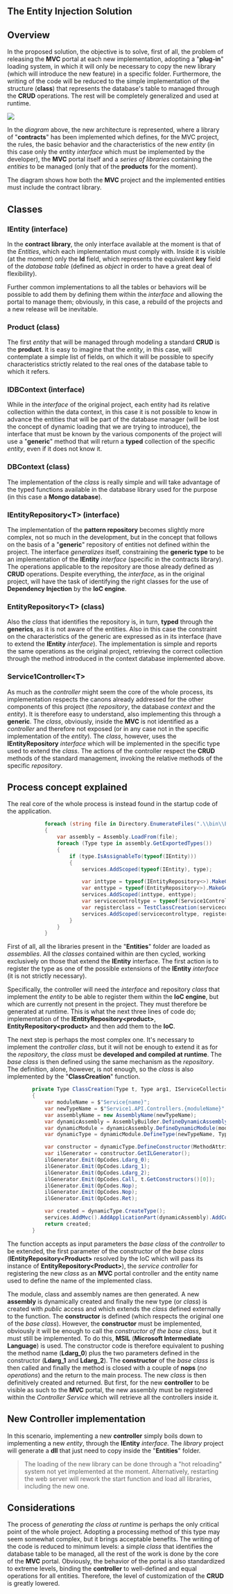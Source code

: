 ## The Entity Injection Solution

## Overview

In the proposed solution, the objective is to solve, first of all, the problem of releasing the **MVC** portal at each new implementation, adopting a "**plug-in**" loading system, in which it will only be necessary to copy the new library (which will introduce the new feature) in a specific folder. Furthermore, the writing of the code will be reduced to the simple implementation of the structure (**class**) that represents the database's table to managed through the **CRUD** operations. The rest will be completely generalized and used at runtime.

![](assets/20220507_124302_image.png)

In the *diagram* above, the new architecture is represented, where a library of "**contracts**" has been implemented which defines, for the MVC project, the rules, the basic behavior and the characteristics of the new *entity* (in this case only the entity *interface* which must be implemented by the developer), the **MVC** portal itself and a *series of libraries* containing the *entities* to be managed (only that of the **products** for the moment).

The diagram shows how both the **MVC** project and the implemented entities must include the contract library.

## Classes

### IEntity (interface)

In the **contract library**, the only interface available at the moment is that of the *Entities*, which each implementation must comply with. Inside it is visible (at the moment) only the **Id** field, which represents the equivalent **key** field of the *database table* (defined as *object* in order to have a great deal of flexibility).

Further common implementations to all the tables or behaviors will be possible to add them by defining them within the *interface* and allowing the portal to manage them; obviously, in this case, a rebuild of the projects and a new release will be inevitable.

### Product (class)

The first *entity* that will be managed through modeling a standard **CRUD** is the **product**. It is easy to imagine that the *entity*, in this case, will contemplate a simple list of fields, on which it will be possible to specify characteristics strictly related to the real ones of the database table to which it refers.

### IDBContext (interface)

While in the *interface* of the original project, each entity had its relative collection within the data context, in this case it is not possible to know in advance the entities that will be part of the database manager (will be lost the concept of dynamic loading that we are trying to introduce), the interface that must be known by the various components of the project will use a "**generic**" method that will return a **typed** collection of the specific *entity*, even if it does not know it.

### DBContext (class)

The implementation of the *class* is really simple and will take advantage of the typed functions available in the database library used for the purpose (in this case a **Mongo database**).

### IEntityRepository&lt;T&gt; (interface)

The implementation of the **pattern repository** becomes slightly more complex, not so much in the development, but in the concept that follows on the basis of a "**generic**" repository of entities not defined within the project. The interface *generalizes* itself, constraining the **generic type** to be an implementation of the **IEntity** *interface* (specific in the contracts library). The operations applicable to the repository are those already defined as **CRUD** operations. Despite everything, the *interface*, as in the original project, will have the task of identifying the right classes for the use of **Dependency Injection** by the **IoC engine**.

### EntityRepository&lt;T&gt; (class)

Also the *class* that identifies the repository is, in turn, **typed** through the **generics**, as it is not aware of the entities. Also in this case the constraint on the characteristics of the generic are expressed as in its interface (have to extend the **IEntity** *interface*). The implementation is simple and reports the same operations as the original project, retrieving the correct collection through the method introduced in the context database implemented above.

### Service1Controller&lt;T&gt;

As much as the *controller* might seem the core of the whole process, its implementation respects the canons already addressed for the other components of this project (the *repository*, the database *context* and the *entity*). It is therefore easy to understand, also implementing this through a **generic**. The *class*, obviously, inside the **MVC** is not identified as a *controller* and therefore not exposed (or in any case not in the specific implementation of the *entity*). The *class*, however, uses the **IEntityRepository** *interface* which will be implemented in the specific type used to extend the *class*. The actions of the controller respect the **CRUD** methods of the standard management, invoking the relative methods of the specific *repository*.

## Process concept explained

The real core of the whole process is instead found in the startup code of the application.

```C#
            foreach (string file in Directory.EnumerateFiles(".\\bin\\Entities\\", "*.dll"))
            {
                var assembly = Assembly.LoadFrom(file);
                foreach (Type type in assembly.GetExportedTypes())
                {
                    if (type.IsAssignableTo(typeof(IEntity)))
                    {
                        services.AddScoped(typeof(IEntity), type);

                        var inttype = typeof(IEntityRepository<>).MakeGenericType(type);
                        var enttype = typeof(EntityRepository<>).MakeGenericType(type);
                        services.AddScoped(inttype, enttype);
                        var servicecontroltype = typeof(Service1Controller<>).MakeGenericType(type);
                        var registerclass = TestClassCreation(servicecontroltype, inttype, services);
                        services.AddScoped(servicecontroltype, registerclass);
                    }
                }
            }
```

First of all, all the libraries present in the "**Entities**" folder are loaded as *assemblies*. All the *classes* contained within are then cycled, working exclusively on those that extend the **IEntity** interface.
The first action is to register the type as one of the possible extensions of the **IEntity** *interface* (it is not strictly necessary).

Specifically, the controller will need the *interface* and repository *class* that implement the *entity* to be able to register them within the **IoC engine**, but which are currently not present in the project. They must therefore be generated at runtime. This is what the next three lines of code do; implementation of the **IEntityRepository<product&gt;**, **EntityRepository<product&gt;** and then add them to the **IoC**.

The next step is perhaps the most complex one. It's necessary to implement the *controller class*, but it will not be enough to extend it as for the *repository*, the *class* must be **developed and compiled at runtime**. The *base class* is then defined using the same mechanism as the *repository*. The definition, alone, however, is not enough, so the *class* is also implemented by the "**ClassCreation**" function.

```C#
        private Type ClassCreation(Type t, Type arg1, IServiceCollection services, string name)
        {
            var moduleName = $"Service{name}";
            var newTypeName = $"Service1.API.Controllers.{moduleName}";
            var assemblyName = new AssemblyName(newTypeName);
            var dynamicAssembly = AssemblyBuilder.DefineDynamicAssembly(assemblyName, AssemblyBuilderAccess.Run);
            var dynamicModule = dynamicAssembly.DefineDynamicModule(moduleName);
            var dynamicType = dynamicModule.DefineType(newTypeName, TypeAttributes.Public | TypeAttributes.Class, t);

            var constructor = dynamicType.DefineConstructor(MethodAttributes.Public, CallingConventions.Standard, new Type[] { arg1, typeof(ILogger<>).MakeGenericType(t) });
            var ilGenerator = constructor.GetILGenerator();
            ilGenerator.Emit(OpCodes.Ldarg_0);
            ilGenerator.Emit(OpCodes.Ldarg_1);
            ilGenerator.Emit(OpCodes.Ldarg_2);
            ilGenerator.Emit(OpCodes.Call, t.GetConstructors()[0]);
            ilGenerator.Emit(OpCodes.Nop);
            ilGenerator.Emit(OpCodes.Nop);
            ilGenerator.Emit(OpCodes.Ret);

            var created = dynamicType.CreateType();
            services.AddMvc().AddApplicationPart(dynamicAssembly).AddControllersAsServices();
            return created;
        }
```

The function accepts as input parameters the *base class* of the *controller* to be extended, the first parameter of the constructor of the *base class* (**IEntityRepository&lt;Product&gt;** resolved by the IoC which will pass its instance of **EntityRepository&lt;Product&gt;**), the *service controller* for registering the new *class* as an **MVC** portal controller and the entity name used to define the name of the implemented class.

The module, class and assembly names are then generated. A new **assembly** is dynamically created and finally the new type (or *class*) is created with *public* access and which extends the *class* defined externally to the function. The **constructor** is defined (which respects the original one of the *base class*). However, the **constructor** must be implemented, obviously it will be enough to call the *constructor of the base class*, but it must still be implemented. To do this, **MSIL** (**Microsoft Intermediate Language**) is used. The constructor code is therefore equivalent to pushing the method name (**Ldarg_0**) plus the two parameters defined in the constructor (**Ldarg_1** and **Ldarg_2**). The **constructor** of the *base class* is then called and finally the method is closed with a couple of **nops** (*no operations*) and the return to the main process. The new *class* is then definitively created and returned. But first, for the new **controller** to be visible as such to the **MVC** portal, the new assembly must be registered within the *Controller Service* which will retrieve all the controllers inside it.

## New Controller implementation

In this scenario, implementing a new **controller** simply boils down to implementing a new *entity*, through the **IEntity** *interface*. The *library* project will generate a **dll** that just need to copy inside the "**Entities**" folder.

> The loading of the new library can be done through a "hot reloading" system not yet implemented at the moment. Alternatively, restarting the web server will rework the start function and load all libraries, including the new one.

## Considerations

The process of *generating the class at runtime* is perhaps the only critical point of the whole project. Adopting a processing method of this type may seem somewhat complex, but it brings acceptable benefits. The writing of the code is reduced to minimum levels: a simple *class* that identifies the database table to be managed, all the rest of the work is done by the core of the **MVC** portal. Obviously, the behavior of the portal is also standardized to extreme levels, binding the **controller** to well-defined and equal operations for all entities. Therefore, the level of customization of the **CRUD** is greatly lowered.
